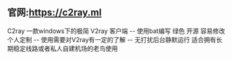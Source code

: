 ## 官网:https://c2ray.ml

C2ray 一款windows下的极简 V2ray 客户端
-- 使用bat编写 绿色 开源 容易修改个人定制
-- 使用需要对V2ray有一定的了解
-- 无打扰后台静默运行 适合拥有长期稳定线路或者私人自建机场的老鸟使用
